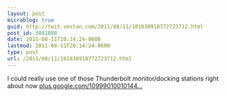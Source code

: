 ```yaml
---
layout: post
microblog: true
guid: http://twit.vmstan.com/2011/08/11/101838918772723712.html
post_id: 3041088
date: 2011-08-11T20:14:24-0600
lastmod: 2011-08-11T20:14:24-0600
type: post
url: /2011/08/11/101838918772723712.html
---
```

I could really use one of those Thunderbolt monitor/docking stations right about now <a href="https://plus.google.com/109990100101448904085/posts/6GeEmUtQLKC">plus.google.com/10999010010144…</a>
